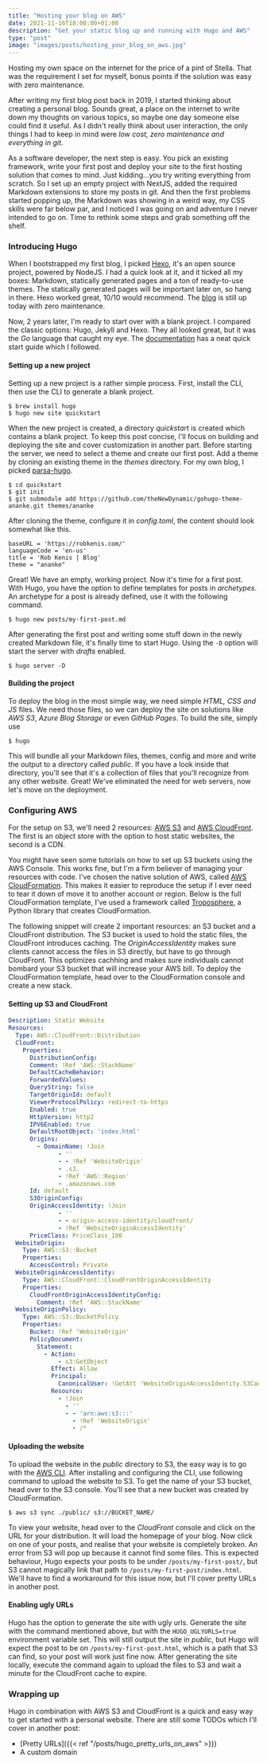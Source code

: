 ```yaml
---
title: "Hosting your blog on AWS"
date: 2021-11-16T18:00:00+01:00
description: "Get your static blog up and running with Hugo and AWS"
type: "post"
image: "images/posts/hosting_your_blog_on_aws.jpg"
---
```


Hosting my own space on the internet for the price of a pint of Stella. That was the requirement I set for myself,
bonus points if the solution was easy with zero maintenance.

After writing my first blog post back in 2019, I started thinking about creating a personal blog. Sounds great, a place
on the internet to write down my thoughts on various topics, so maybe one day someone else could find it useful.
As I didn't really think about user interaction, the only things I had to
keep in mind were *low cost, zero maintenance and everything in git*.

As a software developer, the next step is easy. You pick an existing framework, write your first post and deploy your
site to the first hosting solution that comes to mind. Just kidding…you try writing everything from scratch. So I set
up an empty project with NextJS, added the required Markdown extensions to store my posts in git. And then the first 
problems started popping up, the Markdown was showing in a weird way, my CSS skills were far below par, and I noticed 
I was going on and adventure I never intended to go on. Time to rethink some steps and grab something off the shelf.

### Introducing Hugo

When I bootstrapped my first blog, I picked [Hexo](https://hexo.io/), it's an open source project, powered by NodeJS.
I had a quick look at it, and it ticked all my boxes: Markdown, statically generated pages and a ton of ready-to-use
themes. The statically generated pages will be important later on, so hang in there. Hexo worked great, 10/10 would 
recommend. The [blog](https://reinvent.robkenis.com/) is still up today with zero maintenance.

Now, 2 years later, I'm ready to start over with a blank project. I compared the classic options: Hugo, Jekyll and Hexo.
They all looked great, but it was the *Go* language that caught my eye. The 
[documentation](https://gohugo.io/getting-started/quick-start/) has a neat quick start guide which I followed. 

#### Setting up a new project

Setting up a new project is a rather simple process. First, install the CLI, then use the CLI to generate a blank
project.

```shell
$ brew install hugo
$ hugo new site quickstart
```

When the new project is created, a directory *quickstart* is created which contains a blank project. To keep this post
concise, I'll focus on building and deploying the site and cover customization in another part. Before starting the
server, we need to select a theme and create our first post. Add a theme by cloning an existing theme in the *themes*
directory. For my own blog, I picked [parsa-hugo](https://github.com/themefisher/parsa-hugo).

```shell
$ cd quickstart
$ git init
$ git submodule add https://github.com/theNewDynamic/gohugo-theme-ananke.git themes/ananke
```

After cloning the theme, configure it in *config.toml*, the content should look somewhat like this.

```shell
baseURL = 'https://robkenis.com/'
languageCode = 'en-us'
title = 'Rob Kenis | Blog'
theme = "ananke"
```

Great! We have an empty, working project. Now it's time for a first post. With Hugo, you have the option to define
templates for posts in *archetypes*. An archetype for a post is already defined, use it with the following command.

```shell
$ hugo new posts/my-first-post.md
```

After generating the first post and writing some stuff down in the newly created Markdown file, it's finally time
to start Hugo. Using the `-D` option will start the server with *drafts* enabled.

```shell
$ hugo server -D
```

#### Building the project

To deploy the blog in the most simple way, we need simple *HTML, CSS and JS* files. We need those files, so we can
deploy the site on solutions like *AWS S3*, *Azure Blog Storage* or even *GitHub Pages*. To build the site, simply use

```shell
$ hugo
```

This will bundle all your Markdown files, themes, config and more and write the output to a directory called *public*.
If you have a look inside that directory, you'll see that it's a collection of files that you'll recognize from any
other website. Great! We've eliminated the need for web servers, now let's move on the deployment.

### Configuring AWS

For the setup on S3, we'll need 2 resources: [AWS S3](https://aws.amazon.com/s3/) and 
[AWS CloudFront](https://aws.amazon.com/cloudfront/). The first is an object store with the option to host static 
websites, the second is a CDN.

You might have seen some tutorials on how to set up S3 buckets using the AWS Console. This works fine, but I'm a firm
believer of managing your resources with code. I've chosen the native solution of AWS, called 
[AWS CloudFormation](https://aws.amazon.com/cloudformation/). This makes it easier to reproduce the setup if I ever need
to tear it down of move it to another account or region. Below is the full CloudFormation template, I've used a
framework called [Troposphere](https://github.com/cloudtools/troposphere), a Python library that creates CloudFormation.

The following snippet will create 2 important resources: an S3 bucket and a CloudFront distribution. The S3 bucket
is used to hold the static files, the CloudFront introduces caching. The *OriginAccessIdentity* makes sure clients
cannot access the files in S3 directly, but have to go through CloudFront. This optimizes cachhing and makes sure 
individuals cannot bombard your S3 bucket that will increase your AWS bill. To deploy the CloudFormation template, head over
to the CloudFormation console and create a new stack.

#### Setting up S3 and CloudFront

```yaml
Description: Static Website
Resources:
  Type: AWS::CloudFront::Distribution
  CloudFront:
    Properties:
      DistributionConfig:
      Comment: !Ref 'AWS::StackName'
      DefaultCacheBehavior:
      ForwardedValues:
      QueryString: false
      TargetOriginId: default
      ViewerProtocolPolicy: redirect-to-https
      Enabled: true
      HttpVersion: http2
      IPV6Enabled: true
      DefaultRootObject: 'index.html'
      Origins:
        - DomainName: !Join
              - ''
              - - !Ref 'WebsiteOrigin'
              - .s3.
              - !Ref 'AWS::Region'
              - .amazonaws.com
      Id: default
      S3OriginConfig:
      OriginAccessIdentity: !Join
              - ''
              - - origin-access-identity/cloudfront/
              - !Ref 'WebsiteOriginAccessIdentity'
      PriceClass: PriceClass_100
  WebsiteOrigin:
    Type: AWS::S3::Bucket
    Properties:
      AccessControl: Private
  WebsiteOriginAccessIdentity:
    Type: AWS::CloudFront::CloudFrontOriginAccessIdentity
    Properties:
      CloudFrontOriginAccessIdentityConfig:
        Comment: !Ref 'AWS::StackName'
  WebsiteOriginPolicy:
    Type: AWS::S3::BucketPolicy
    Properties:
      Bucket: !Ref 'WebsiteOrigin'
      PolicyDocument:
        Statement:
          - Action:
              - s3:GetObject
            Effect: Allow
            Principal:
              CanonicalUser: !GetAtt 'WebsiteOriginAccessIdentity.S3CanonicalUserId'
            Resource:
              - !Join
                - ''
                - - 'arn:aws:s3:::'
                  - !Ref 'WebsiteOrigin'
                  - /*
```

#### Uploading the website

To upload the website in the *public* directory to S3, the easy way is to go with the 
[AWS CLI](https://github.com/aws/aws-cli). After installing and configuring the CLI, use following command to upload
the website to S3. To get the name of your S3 bucket, head over to the S3 console. You'll see that a new bucket was
created by CloudFormation.

```shell
$ aws s3 sync ./public/ s3://BUCKET_NAME/
```

To view your website, head over to the *CloudFront* console and click on the URL for your distribution. It will load
the homepage of your blog. Now click on one of your posts, and realise that your website is completely broken. An error
from S3 will pop up because it cannot find some files. This is expected behaviour, Hugo expects your posts to be under
`/posts/my-first-post/`, but S3 cannot magically link that path to `/posts/my-first-post/index.html`. We'll have to 
find a workaround for this issue now, but I'll cover pretty URLs in another post.

#### Enabling ugly URLs

Hugo has the option to generate the site with ugly urls. Generate the site with the command mentioned above, but with
the `HUGO_UGLYURLS=true` environment variable set. This will still output the site in *public*, but Hugo will expect
the post to be on `/posts/my-first-post.html`, which is a path that S3 can find, so your post will work just fine now.
After generating the site locally, execute the command again to upload the files to S3 and wait a minute for the
CloudFront cache to expire.

### Wrapping up

Hugo in combination with AWS S3 and CloudFront is a quick and easy way to get started with a personal website. There
are still some TODOs which I'll cover in another post:
- [Pretty URLs]({{< ref "/posts/hugo_pretty_urls_on_aws" >}})
- A custom domain
